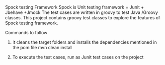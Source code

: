 Spock testing Framework
Spock is Unit testing framework  = Junit + Jbehave +Jmock
The test cases are written in groovy to test Java /Groovy classes. 
This project contains groovy test classes to explore the features of Spock testing framework.

Commands to follow
1. It cleans the target folders and installs the dependencies mentioned in the pom file
 mvn clean install

2. To execute the test cases, run as Junit test cases on the project
